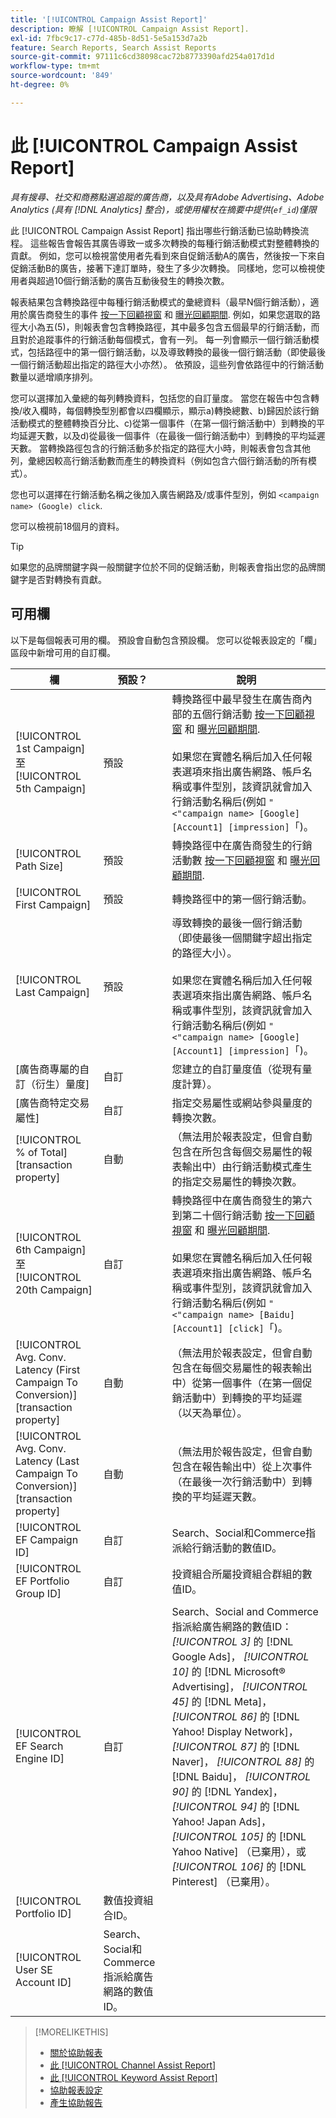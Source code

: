 ```yaml
---
title: '[!UICONTROL Campaign Assist Report]'
description: 瞭解 [!UICONTROL Campaign Assist Report].
exl-id: 7fbc9c17-c77d-485b-8d51-5e5a153d7a2b
feature: Search Reports, Search Assist Reports
source-git-commit: 97111c6cd38098cac72b8773390afd254a017d1d
workflow-type: tm+mt
source-wordcount: '849'
ht-degree: 0%

---
```


# 此 [!UICONTROL Campaign Assist Report]

*具有搜尋、社交和商務點選追蹤的廣告商，以及具有Adobe Advertising、Adobe Analytics (具有 [!DNL Analytics] 整合)，或使用權杖在摘要中提供(`ef_id`)僅限*

此 [!UICONTROL Campaign Assist Report] 指出哪些行銷活動已協助轉換流程。 這些報告會報告其廣告導致一或多次轉換的每種行銷活動模式對整體轉換的貢獻。 例如，您可以檢視當使用者先看到來自促銷活動A的廣告，然後按一下來自促銷活動B的廣告，接著下達訂單時，發生了多少次轉換。 同樣地，您可以檢視使用者與超過10個行銷活動的廣告互動後發生的轉換次數。

報表結果包含轉換路徑中每種行銷活動模式的彙總資料（最早N個行銷活動），適用於廣告商發生的事件 [按一下回顧視窗](/help/search-social-commerce/glossary.md#c-d) 和 [曝光回顧期間](/help/search-social-commerce/glossary.md#i-j). 例如，如果您選取的路徑大小為五(5)，則報表會包含轉換路徑，其中最多包含五個最早的行銷活動，而且對於追蹤事件的行銷活動每個模式，會有一列。 每一列會顯示一個行銷活動模式，包括路徑中的第一個行銷活動，以及導致轉換的最後一個行銷活動（即使最後一個行銷活動超出指定的路徑大小亦然）。 依預設，這些列會依路徑中的行銷活動數量以遞增順序排列。

您可以選擇加入彙總的每列轉換資料，包括您的自訂量度。 當您在報告中包含轉換/收入欄時，每個轉換型別都會以四欄顯示，顯示a)轉換總數、b)歸因於該行銷活動模式的整體轉換百分比、c)從第一個事件（在第一個行銷活動中）到轉換的平均延遲天數，以及d)從最後一個事件（在最後一個行銷活動中）到轉換的平均延遲天數。 當轉換路徑包含的行銷活動多於指定的路徑大小時，則報表會包含其他列，彙總因較高行銷活動數而產生的轉換資料（例如包含六個行銷活動的所有模式）。

您也可以選擇在行銷活動名稱之後加入廣告網路及/或事件型別，例如 `<campaign name> (Google) click`.

您可以檢視前18個月的資料。

>[!TIP]
>
>如果您的品牌關鍵字與一般關鍵字位於不同的促銷活動，則報表會指出您的品牌關鍵字是否對轉換有貢獻。

## 可用欄

以下是每個報表可用的欄。 預設會自動包含預設欄。 您可以從報表設定的「欄」區段中新增可用的自訂欄。

| 欄 | 預設？ | 說明 |
| ---- | ---- | ---- |
| [!UICONTROL 1st Campaign] 至 [!UICONTROL 5th Campaign] | 預設 | 轉換路徑中最早發生在廣告商內部的五個行銷活動 [按一下回顧視窗](/help/search-social-commerce/glossary.md#c-d) 和 [曝光回顧期間](/help/search-social-commerce/glossary.md#i-j).<br><br>如果您在實體名稱后加入任何報表選項來指出廣告網路、帳戶名稱或事件型別，該資訊就會加入行銷活動名稱后(例如 `"<"campaign name> [Google] [Account1] [impression]`「)。 |
| [!UICONTROL Path Size] | 預設 | 轉換路徑中在廣告商發生的行銷活動數 [按一下回顧視窗](/help/search-social-commerce/glossary.md#c-d) 和 [曝光回顧期間](/help/search-social-commerce/glossary.md#i-j). |
| [!UICONTROL First Campaign] | 預設 | 轉換路徑中的第一個行銷活動。 |
| [!UICONTROL Last Campaign] | 預設 | 導致轉換的最後一個行銷活動（即使最後一個關鍵字超出指定的路徑大小）。<br><br>如果您在實體名稱后加入任何報表選項來指出廣告網路、帳戶名稱或事件型別，該資訊就會加入行銷活動名稱后(例如 `"<"campaign name> [Google] [Account1] [impression]`「)。 |
| \[廣告商專屬的自訂（衍生）量度\] | 自訂 | 您建立的自訂量度值（從現有量度計算）。 |
| \[廣告商特定交易屬性\] | 自訂 | 指定交易屬性或網站參與量度的轉換次數。 |
| [!UICONTROL % of Total] \[transaction property\] | 自動 | （無法用於報表設定，但會自動包含在所包含每個交易屬性的報表輸出中）由行銷活動模式產生的指定交易屬性的轉換次數。 |
| [!UICONTROL 6th Campaign] 至 [!UICONTROL 20th Campaign] | 自訂 | 轉換路徑中在廣告商發生的第六到第二十個行銷活動 [按一下回顧視窗](/help/search-social-commerce/glossary.md#c-d) 和 [曝光回顧期間](/help/search-social-commerce/glossary.md#i-j).<br><br>如果您在實體名稱后加入任何報表選項來指出廣告網路、帳戶名稱或事件型別，該資訊就會加入行銷活動名稱后(例如 `"<"campaign name> [Baidu] [Account1] [click]`「)。 |
| [!UICONTROL Avg. Conv. Latency (First Campaign To Conversion)] \[transaction property\] | 自動 | （無法用於報表設定，但會自動包含在每個交易屬性的報表輸出中）從第一個事件（在第一個促銷活動中）到轉換的平均延遲（以天為單位）。 |
| [!UICONTROL Avg. Conv. Latency (Last Campaign To Conversion)] \[transaction property\] | 自動 | （無法用於報告設定，但會自動包含在報告輸出中）從上次事件（在最後一次行銷活動中）到轉換的平均延遲天數。 |
| [!UICONTROL EF Campaign ID] | 自訂 | Search、Social和Commerce指派給行銷活動的數值ID。 |
| [!UICONTROL EF Portfolio Group ID] | 自訂 | 投資組合所屬投資組合群組的數值ID。 |
| [!UICONTROL EF Search Engine ID] | 自訂 | Search、Social and Commerce指派給廣告網路的數值ID： <i>[!UICONTROL 3]</i> 的 [!DNL Google Ads]， <i>[!UICONTROL 10]</i> 的 [!DNL Microsoft® Advertising]， <i>[!UICONTROL 45]</i> 的 [!DNL Meta]， <i>[!UICONTROL 86]</i> 的 [!DNL Yahoo! Display Network]， <i>[!UICONTROL 87]</i> 的 [!DNL Naver]， <i>[!UICONTROL 88]</i> 的 [!DNL Baidu]， <i>[!UICONTROL 90]</i> 的 [!DNL Yandex]， <i>[!UICONTROL 94]</i> 的 [!DNL Yahoo! Japan Ads]， <i>[!UICONTROL 105]</i> 的 [!DNL Yahoo Native] （已棄用），或 <i>[!UICONTROL 106]</i> 的 [!DNL Pinterest] （已棄用）。 |
| [!UICONTROL Portfolio ID] | 數值投資組合ID。 |
| [!UICONTROL User SE Account ID] | Search、Social和Commerce指派給廣告網路的數值ID。 |

>[!MORELIKETHIS]
>
>* [關於協助報表](assist-report-about.md)
>* [此 [!UICONTROL Channel Assist Report]](channel-assist-report.md)
>* [此 [!UICONTROL Keyword Assist Report]](keyword-assist-report.md)
>* [協助報表設定](assist-report-settings.md)
>* [產生協助報告](assist-report-generate.md)
